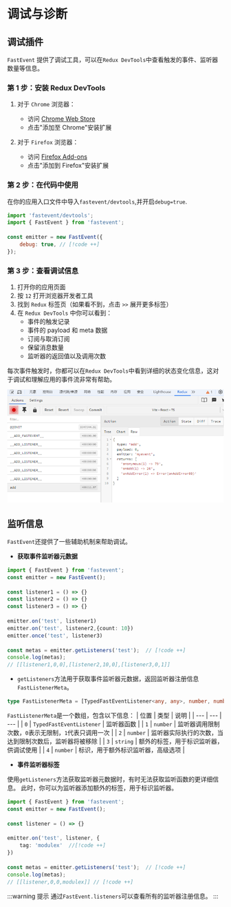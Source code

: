 # 调试与诊断


## 调试插件

`FastEvent` 提供了调试工具，可以在`Redux DevTools`中查看触发的事件、监听器数量等信息。

### 第 1 步：安装 Redux DevTools

1. 对于 `Chrome` 浏览器：

    - 访问 [Chrome Web Store](https://chrome.google.com/webstore/detail/redux-devtools/lmhkpmbekcpmknklioeibfkpmmfibljd)
    - 点击"添加至 Chrome"安装扩展

2. 对于 `Firefox` 浏览器：
    - 访问 [Firefox Add-ons](https://addons.mozilla.org/en-US/firefox/addon/reduxdevtools/)
    - 点击"添加到 Firefox"安装扩展

### 第 2 步：在代码中使用

在你的应用入口文件中导入`fastevent/devtools`,并开启`debug=true`.

```javascript
import 'fastevent/devtools';
import { FastEvent } from 'fastevent';

const emitter = new FastEvent({
    debug: true, // [!code ++]
});
```

### 第 3 步：查看调试信息

1. 打开你的应用页面
2. 按 `12` 打开浏览器开发者工具
3. 找到 `Redux` 标签页（如果看不到，点击 `>>` 展开更多标签）
4. 在 `Redux DevTools` 中你可以看到：
    - 事件的触发记录
    - 事件的 payload 和 meta 数据
    - 订阅与取消订阅
    - 保留消息数量
    - 监听器的返回值以及调用次数

每次事件触发时，你都可以在`Redux DevTools`中看到详细的状态变化信息，这对于调试和理解应用的事件流非常有帮助。

![](./devtools.png)


## 监听信息

`FastEvent`还提供了一些辅助机制来帮助调试。

- **获取事件监听器元数据**

```ts
import { FastEvent } from 'fastevent';
const emitter = new FastEvent();

const listener1 = () => {}
const listener2 = () => {}
const listener3 = () => {}

emitter.on('test', listener1)
emitter.on('test', listener2,{count: 10})
emitter.once('test', listener3)

const metas = emitter.getListeners('test');  // [!code ++]
console.log(metas);
// [[listener1,0,0],[listener2,10,0],[listener3,0,1]]


```

- `getListeners`方法用于获取事件监听器元数据，返回监听器注册信息`FastListenerMeta`。

```ts
type FastListenerMeta = [TypedFastEventListener<any, any>, number, number, string，number]
```

`FastListenerMeta`是一个数组，包含以下信息：
| 位置 | 类型 | 说明 |
| --- | --- | --- |
| `0` | `TypedFastEventListener` | 监听器函数 |
| `1` | `number` | 监听器调用限制次数，`0`表示无限制，`1`代表只调用一次 |
| `2` | `number` | 监听器实际执行的次数，当达到限制次数后，监听器将被移除 |
| `3` | `string` | 额外的标签，用于标识监听器，供调试使用 |
| `4` | `number` | 标识，用于额外标识监听器，高级选项 |


- **事件监听器标签**

使用`getListeners`方法获取监听器元数据时，有时无法获取监听函数的更详细信息。
此时，你可以为监听器添加额外的标签，用于标识监听器。


```ts
import { FastEvent } from 'fastevent';
const emitter = new FastEvent();

const listener = () => {} 

emitter.on('test', listener, {
    tag: 'modulex'  //[!code ++]
}) 

const metas = emitter.getListeners('test');  // [!code ++]
console.log(metas);
// [[listener,0,0,modulex]] // [!code ++]

```

:::warning 提示
通过`FastEvent.listeners`可以查看所有的监听器注册信息。
:::